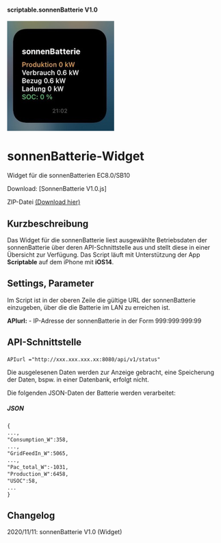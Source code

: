 #### scriptable.sonnenBatterie V1.0
![sbWidget](sb1.jpeg)

# sonnenBatterie-Widget
Widget für die sonnenBatterien EC8.0/SB10

Download: [SonnenBatterie V1.0.js]

ZIP-Datei [(Download hier)](/QuickAppCode/SB-Adapter01_V1.1.fqa.zip) 

## Kurzbeschreibung
Das Widget für die sonnenBatterie liest ausgewählte Betriebsdaten der sonnenBatterie über deren API-Schnittstelle aus und stellt diese in einer Übersicht zur Verfügung. Das Script läuft mit Unterstützung der App **Scriptable** auf dem iPhone mit **iOS14**.

## Settings, Parameter
Im Script ist in der oberen Zeile die gültige URL der sonnenBatterie einzugeben, über die die Batterie im LAN zu erreichen ist.

**APIurl:** - IP-Adresse der sonnenBatterie in der Form 999:999:999:99

## API-Schnittstelle

````APIurl ="http://xxx.xxx.xxx.xx:8080/api/v1/status"````

Die ausgelesenen Daten werden zur Anzeige gebracht, eine Speicherung der Daten, bspw. in einer Datenbank, erfolgt nicht.

Die folgenden JSON-Daten der Batterie werden verarbeitet:

##### JSON

````
{
...,
"Consumption_W":358,
...,
"GridFeedIn_W":5065,
...,
"Pac_total_W":-1031,
"Production_W":6458,
"USOC":58,
...
}
````
## Changelog

2020/11/11: sonnenBatterie V1.0 (Widget)
